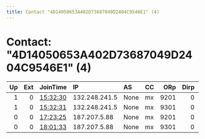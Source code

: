 ```yaml
---
title: Contact "4D14050653A402D73687049D2404C9546E1" (4)
---
```


# Contact: "4D14050653A402D73687049D2404C9546E1" (4)

|   Up |   Ext | JoinTime                                                                                              | IP            | AS   | CC   |   ORp |   Dirp | OS    | Version   | Nickname        |   eFamMembers |
|-----:|------:|:------------------------------------------------------------------------------------------------------|:--------------|:-----|:-----|------:|-------:|:------|:----------|:----------------|--------------:|
|    1 |     0 | [15:32:30](https://nusenu.github.io/OrNetStats/w/relay/E2C99E81B3A3B0734FA8F4DFBE79AD6CBF7F6045.html) | 132.248.241.5 | None | mx   |  9201 |      0 | Linux | 0.4.7.13  | toritounam3     |             8 |
|    1 |     0 | [15:32:31](https://nusenu.github.io/OrNetStats/w/relay/E26D87F30CA54BB89EDC7E1E22055127BB861D6C.html) | 132.248.241.5 | None | mx   |  9301 |      0 | Linux | 0.4.7.13  | toritounam4     |             8 |
|    0 |     0 | [17:23:25](https://nusenu.github.io/OrNetStats/w/relay/8C7C4A408EBE2042644CDD77BB9A59F2652719F6.html) | 187.207.5.88  | None | mx   |  9201 |      0 | Linux | 0.4.7.13  | toritoinfinito3 |             8 |
|    0 |     0 | [18:01:33](https://nusenu.github.io/OrNetStats/w/relay/16AE73FAF64F48ECFA0EE54FEE2528461078858D.html) | 187.207.5.88  | None | mx   |  9301 |      0 | Linux | 0.4.7.13  | toritoinfinito4 |             8 |
